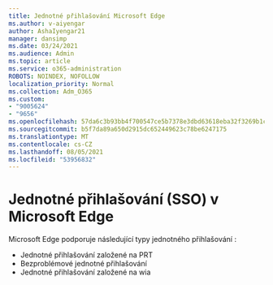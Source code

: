 ```yaml
---
title: Jednotné přihlašování Microsoft Edge
ms.author: v-aiyengar
author: AshaIyengar21
manager: dansimp
ms.date: 03/24/2021
ms.audience: Admin
ms.topic: article
ms.service: o365-administration
ROBOTS: NOINDEX, NOFOLLOW
localization_priority: Normal
ms.collection: Adm_O365
ms.custom:
- "9005624"
- "9656"
ms.openlocfilehash: 57da6c3b93bb4f700547ce5b7378e3dbd63618eba32f3269b1caf8e356357cb5
ms.sourcegitcommit: b5f7da89a650d2915dc652449623c78be6247175
ms.translationtype: MT
ms.contentlocale: cs-CZ
ms.lasthandoff: 08/05/2021
ms.locfileid: "53956832"
---
```

# <a name="single-sign-on-sso-in-microsoft-edge"></a>Jednotné přihlašování (SSO) v Microsoft Edge

Microsoft Edge podporuje následující typy jednotného přihlašování :
- Jednotné přihlašování založené na PRT
- Bezproblémové jednotné přihlašování
- Jednotné přihlašování založené na wia
